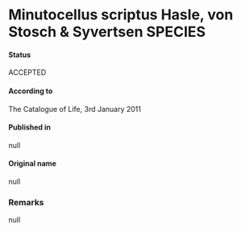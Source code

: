 Minutocellus scriptus Hasle, von Stosch & Syvertsen SPECIES
=======

#### Status
ACCEPTED

#### According to
The Catalogue of Life, 3rd January 2011

#### Published in
null

#### Original name
null

### Remarks
null